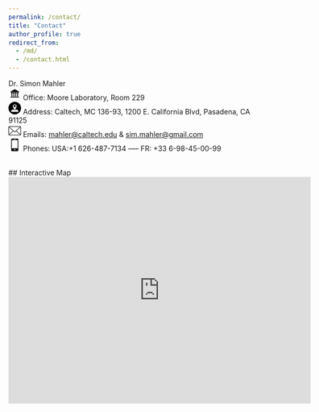 ```yaml
---
permalink: /contact/
title: "Contact"
author_profile: true
redirect_from: 
  - /md/
  - /contact.html
---
```


Dr. Simon Mahler
<br> <img src="../images/building.png" alt="Building" style="width:25px;height:25px;"> Office: Moore Laboratory, Room 229
<br> <img src="../images/address.png" alt="Address" style="width:25px;height:25px;"> Address: Caltech, MC 136-93, 1200 E. California Blvd, Pasadena, CA 91125
<br> <img src="../images/email.png" alt="Email" style="width:25px;height:25px;"> Emails: <a href="mailto:{mahler@caltech.edu}" target="_blank">mahler@caltech.edu</a> & <a href="mailto:{sim.mahler@gmail.com}" target="_blank">sim.mahler@gmail.com</a>
<br> <img src="../images/phone.png" alt="PhoneUS" style="width:25px;height:25px;"> Phones:  USA:+1 626-487-7134  –––  FR: +33 6-98-45-00-99

<br>
## Interactive Map 
<iframe src="https://www.google.com/maps/embed?pb=!1m18!1m12!1m3!1d3302.259034990722!2d-118.12722022379234!3d34.139714413105715!2m3!1f0!2f0!3f0!3m2!1i1024!2i768!4f13.1!3m3!1m2!1s0x80c2c3581821ddd9%3A0xd8297014b593f838!2sMoore%20Laboratory%2C%20Pasadena%2C%20CA%2091125!5e0!3m2!1sen!2sus!4v1733873734107!5m2!1sen!2sus" width="600" height="450" style="border:0;" allowfullscreen="" loading="lazy" referrerpolicy="no-referrer-when-downgrade"></iframe>
